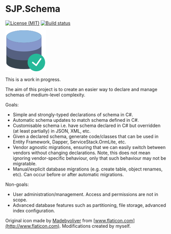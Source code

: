 # SJP.Schema

[![License (MIT)](https://img.shields.io/badge/license-MIT-blue.svg)](https://opensource.org/licenses/MIT) [![Build status](https://ci.appveyor.com/api/projects/status/4tojgp8j8hp8vyd3?svg=true)](https://ci.appveyor.com/project/sjp/sjp-schema)

![Project icon](database.png)

This is a work in progress.

The aim of this project is to create an easier way to declare and manage schemas of medium-level complexity.

Goals:

* Simple and strongly-typed declarations of schema in C\#.
* Automatic schema updates to match schema defined in C\#.
* Customisable schema i.e. have schema declared in C\# but overridden (at least partially) in JSON, XML, etc.
* Given a declared schema, generate code/classes that can be used in Entity Framework, Dapper, ServiceStack.OrmLite, etc.
* Vendor agnostic migrations, ensuring that we can easily switch between vendors without changing declarations. Note, this does not mean ignoring vendor-specific behaviour, only that such behaviour may not be migratable.
* Manual/explicit database migrations (e.g. create table, object renames, etc). Can occur before or after automatic migrations.

Non-goals:

* User administration/management. Access and permissions are not in scope.
* Advanced database features such as partitioning, file storage, advanced index configuration.

Original icon made by [Madebyoliver](https://dribbble.com/olivers) from [www.flaticon.com](http://www.flaticon.com). Modifications created by myself.
